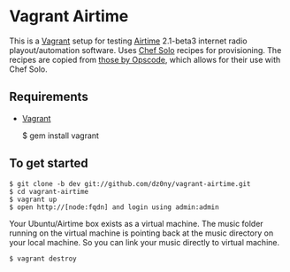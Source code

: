 # Vagrant Airtime #

This is a [Vagrant][vagrant] setup for testing [Airtime][airtime] 2.1-beta3 internet radio playout/automation software. Uses
[Chef Solo][chef] recipes for provisioning. The recipes are copied from [those by Opscode][cookbooks-opscode], which
allows for their use with Chef Solo.

## Requirements ##

* [Vagrant][vagrant]

    $ gem install vagrant

## To get started ##

    $ git clone -b dev git://github.com/dz0ny/vagrant-airtime.git
    $ cd vagrant-airtime
    $ vagrant up
    $ open http://[node:fqdn] and login using admin:admin

Your Ubuntu/Airtime box exists as a virtual machine. The music folder running on 
the virtual machine is pointing back at the music directory on your local 
machine. So you can link your music directly to virtual machine.

    $ vagrant destroy

[vagrant]:http://vagrantup.com
[chef]:http://wiki.opscode.com/display/chef/Chef+Solo
[cookbooks-opscode]:https://github.com/opscode/cookbooks
[airtime]:http://en.flossmanuals.net/airtime-en-2-0/
